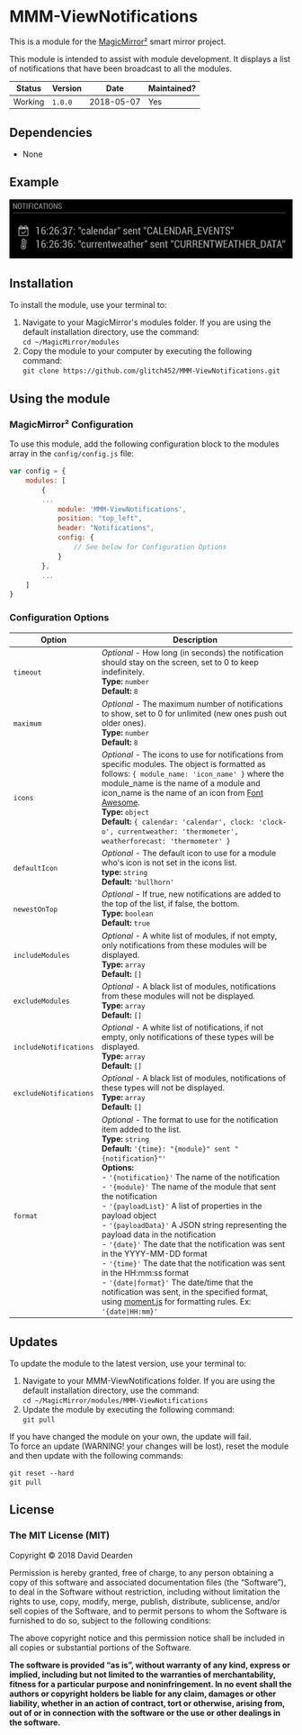 # MMM-ViewNotifications

This is a module for the [MagicMirror²](https://github.com/MichMich/MagicMirror/) smart mirror project.

This module is intended to assist with module development. It displays a list of notifications that have been broadcast to all the modules.

| Status  | Version | Date       | Maintained? |
| ------- | ------- | ---------- | ----------- |
| Working | `1.0.0` | 2018-05-07 | Yes         |

## Dependencies

- None

## Example

![Screenshot of MMM-ViewNotifications](/images/sample.png?raw=true "Example screenshot")

## Installation

To install the module, use your terminal to:

1. Navigate to your MagicMirror's modules folder. If you are using the default installation directory, use the command:<br />`cd ~/MagicMirror/modules`
2. Copy the module to your computer by executing the following command:<br />`git clone https://github.com/glitch452/MMM-ViewNotifications.git`

## Using the module

### MagicMirror² Configuration

To use this module, add the following configuration block to the modules array in the `config/config.js` file:

```js
var config = {
    modules: [
        {
        ...
            module: 'MMM-ViewNotifications',
            position: "top_left",
            header: "Notifications",
            config: {
                // See below for Configuration Options
            }
        },
        ...
    ]
}
```

### Configuration Options

| Option                 | Description                                                                                                                                                                                                                                                                                                                                                                                                                                                                                                                                                                                                                                                                                                                                                                                                                                                                      |
| ---------------------- | -------------------------------------------------------------------------------------------------------------------------------------------------------------------------------------------------------------------------------------------------------------------------------------------------------------------------------------------------------------------------------------------------------------------------------------------------------------------------------------------------------------------------------------------------------------------------------------------------------------------------------------------------------------------------------------------------------------------------------------------------------------------------------------------------------------------------------------------------------------------------------- |
| `timeout`              | _Optional_ - How long (in seconds) the notification should stay on the screen, set to 0 to keep indefinitely. <br />**Type:** `number`<br />**Default:** `8`                                                                                                                                                                                                                                                                                                                                                                                                                                                                                                                                                                                                                                                                                                                     |
| `maximum`              | _Optional_ - The maximum number of notifications to show, set to 0 for unlimited (new ones push out older ones). <br />**Type:** `number`<br />**Default:** `8`                                                                                                                                                                                                                                                                                                                                                                                                                                                                                                                                                                                                                                                                                                                  |
| `icons`                | _Optional_ - The icons to use for notifications from specific modules. The object is formatted as follows: `{ module_name: 'icon_name' }` where the module_name is the name of a module and icon_name is the name of an icon from [Font Awesome](https://fontawesome.com/v4.7.0/icons/). <br />**Type:** `object`<br />**Default:** `{ calendar: 'calendar', clock: 'clock-o', currentweather: 'thermometer', weatherforecast: 'thermometer' }`                                                                                                                                                                                                                                                                                                                                                                                                                                  |
| `defaultIcon`          | _Optional_ - The default icon to use for a module who's icon is not set in the icons list. <br />**type:** `string`<br />**Default:** `'bullhorn'`                                                                                                                                                                                                                                                                                                                                                                                                                                                                                                                                                                                                                                                                                                                               |
| `newestOnTop`          | _Optional_ - If true, new notifications are added to the top of the list, if false, the bottom. <br />**Type:** `boolean`<br />**Default:** `true`                                                                                                                                                                                                                                                                                                                                                                                                                                                                                                                                                                                                                                                                                                                               |
| `includeModules`       | _Optional_ - A white list of modules, if not empty, only notifications from these modules will be displayed. <br />**Type:** `array`<br />**Default:** `[]`                                                                                                                                                                                                                                                                                                                                                                                                                                                                                                                                                                                                                                                                                                                      |
| `excludeModules`       | _Optional_ - A black list of modules, notifications from these modules will not be displayed. <br />**Type:** `array`<br />**Default:** `[]`                                                                                                                                                                                                                                                                                                                                                                                                                                                                                                                                                                                                                                                                                                                                     |
| `includeNotifications` | _Optional_ - A white list of notifications, if not empty, only notifications of these types will be displayed. <br />**Type:** `array`<br />**Default:** `[]`                                                                                                                                                                                                                                                                                                                                                                                                                                                                                                                                                                                                                                                                                                                    |
| `excludeNotifications` | _Optional_ - A black list of modules, notifications of these types will not be displayed. <br />**Type:** `array`<br />**Default:** `[]`                                                                                                                                                                                                                                                                                                                                                                                                                                                                                                                                                                                                                                                                                                                                         |
| `format`               | _Optional_ - The format to use for the notification item added to the list. <br />**Type:** `string`<br />**Default:** `'{time}: "{module}" sent "{notification}"'`<br />**Options:** <br /> - `'{notification}'` The name of the notification<br /> - `'{module}'` The name of the module that sent the notification<br /> - `'{payloadList}'` A list of properties in the payload object<br /> - `'{payloadData}'` A JSON string representing the payload data in the notification<br /> - `'{date}'` The date that the notification was sent in the YYYY-MM-DD format<br /> - `'{time}'` The date that the notification was sent in the HH:mm:ss format<br /> - `'{date\|format}'` The date/time that the notification was sent, in the specified format, <br />using [moment.js](https://momentjs.com/docs/#/displaying/format/) for formatting rules. Ex: `'{date\|HH:mm}'` |

## Updates

To update the module to the latest version, use your terminal to:

1. Navigate to your MMM-ViewNotifications folder. If you are using the default installation directory, use the command:<br />`cd ~/MagicMirror/modules/MMM-ViewNotifications`
2. Update the module by executing the following command:<br />`git pull`

If you have changed the module on your own, the update will fail. <br />To force an update (WARNING! your changes will be lost), reset the module and then update with the following commands:

```
git reset --hard
git pull
```

## License

### The MIT License (MIT)

Copyright © 2018 David Dearden

Permission is hereby granted, free of charge, to any person
obtaining a copy of this software and associated documentation
files (the “Software”), to deal in the Software without
restriction, including without limitation the rights to use,
copy, modify, merge, publish, distribute, sublicense, and/or sell
copies of the Software, and to permit persons to whom the
Software is furnished to do so, subject to the following
conditions:

The above copyright notice and this permission notice shall be
included in all copies or substantial portions of the Software.

**The software is provided “as is”, without warranty of any kind, express or implied, including but not limited to the warranties of merchantability, fitness for a particular purpose and noninfringement. In no event shall the authors or copyright holders be liable for any claim, damages or other liability, whether in an action of contract, tort or otherwise, arising from, out of or in connection with the software or the use or other dealings in the software.**
